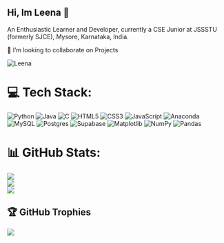 ## Hi, Im Leena 👋
An Enthusiastic Learner and Developer, currently a CSE Junior at JSSSTU (formerly SJCE), Mysore, Karnataka, India. 

👯 I’m looking to collaborate on Projects<br>

<p> <img src="https://komarev.com/ghpvc/?username=leenahunagund&label=Profile%20views&color=0e75b6&style=flat" alt="Leena" /> </p>

# 💻 Tech Stack:
![Python](https://img.shields.io/badge/python-3670A0?style=plastic&logo=python&logoColor=ffdd54) ![Java](https://img.shields.io/badge/java-%23ED8B00.svg?style=plastic&logo=openjdk&logoColor=white) ![C](https://img.shields.io/badge/c-%2300599C.svg?style=plastic&logo=c&logoColor=white) ![HTML5](https://img.shields.io/badge/html5-%23E34F26.svg?style=plastic&logo=html5&logoColor=white) ![CSS3](https://img.shields.io/badge/css3-%231572B6.svg?style=plastic&logo=css3&logoColor=white) ![JavaScript](https://img.shields.io/badge/javascript-%23323330.svg?style=plastic&logo=javascript&logoColor=%23F7DF1E)  ![Anaconda](https://img.shields.io/badge/Anaconda-%2344A833.svg?style=plastic&logo=anaconda&logoColor=white) ![MySQL](https://img.shields.io/badge/mysql-%2300000f.svg?style=plastic&logo=mysql&logoColor=white) ![Postgres](https://img.shields.io/badge/postgres-%23316192.svg?style=plastic&logo=postgresql&logoColor=white) ![Supabase](https://img.shields.io/badge/Supabase-3ECF8E?style=plastic&logo=supabase&logoColor=white) ![Matplotlib](https://img.shields.io/badge/Matplotlib-%23ffffff.svg?style=plastic&logo=Matplotlib&logoColor=black) ![NumPy](https://img.shields.io/badge/numpy-%23013243.svg?style=plastic&logo=numpy&logoColor=white) ![Pandas](https://img.shields.io/badge/pandas-%23150458.svg?style=plastic&logo=pandas&logoColor=white)
# 📊 GitHub Stats:
![](https://github-readme-stats.vercel.app/api?username=leenahunagund&theme=algolia&hide_border=false&include_all_commits=true&count_private=true)<br/>
![](https://github-readme-streak-stats.herokuapp.com/?user=leenahunagund&theme=algolia&hide_border=false)<br/>
![](https://github-readme-stats.vercel.app/api/top-langs/?username=leenahunagund&theme=algolia&hide_border=false&include_all_commits=true&count_private=true&layout=compact)

## 🏆 GitHub Trophies
![](https://github-profile-trophy.vercel.app/?username=leenahunagund&theme=monokai&no-frame=false&no-bg=true&margin-w=4)

